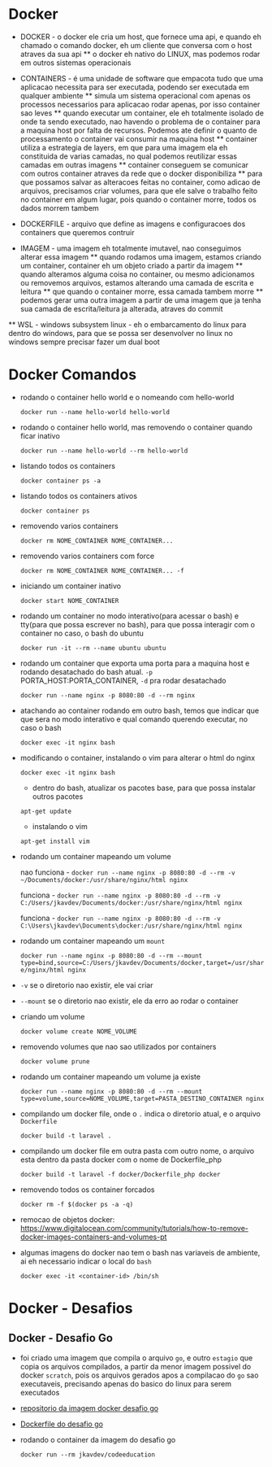 # Docker
* DOCKER - o docker ele cria um host, que fornece uma api, e quando eh chamado o comando docker, eh um cliente que conversa com o host atraves da sua api
** o docker eh nativo do LINUX, mas podemos rodar em outros sistemas operacionais

* CONTAINERS - é uma unidade de software que empacota tudo que uma aplicacao necessita para ser executada, podendo ser executada em qualquer ambiente
** simula um sistema operacional com apenas os processos necessarios para aplicacao rodar apenas, por isso container sao leves
** quando executar um container, ele eh totalmente isolado de onde ta sendo executado, nao havendo o problema de o container para a maquina host por falta de recursos. Podemos ate definir o quanto de processamento o container vai consumir na maquina host
** container utiliza a estrategia de layers, em que para uma imagem ela eh constituida de varias camadas, no qual podemos reutilizar essas camadas em outras imagens
** container conseguem se comunicar com outros container atraves da rede que o docker disponibiliza
** para que possamos salvar as alteracoes feitas no container, como adicao de arquivos, precisamos criar volumes, para que ele salve o trabalho feito no container em algum lugar, pois quando o container morre, todos os dados morrem tambem

* DOCKERFILE - arquivo que define as imagens e configuracoes dos containers que queremos contruir

* IMAGEM - uma imagem eh totalmente imutavel, nao conseguimos alterar essa imagem
** quando rodamos uma imagem, estamos criando um container, container eh um objeto criado a partir da imagem
** quando alteramos alguma coisa no container, ou mesmo adicionamos ou removemos arquivos, estamos alterando uma camada de escrita e leitura
** que quando o container morre, essa camada tambem morre
** podemos gerar uma outra imagem a partir de uma imagem que ja tenha sua camada de escrita/leitura ja alterada, atraves do commit

** WSL - windows subsystem linux - eh o embarcamento do linux para dentro do windows, para que se possa ser desenvolver no linux no windows sempre precisar fazer um dual boot

# Docker Comandos

* rodando o container hello world e o nomeando com hello-world

    `docker run --name hello-world hello-world`

* rodando o container hello world, mas removendo o container quando ficar inativo

    `docker run --name hello-world --rm hello-world`    

* listando todos os containers

    `docker container ps -a`

* listando todos os containers ativos

    `docker container ps`

* removendo varios containers

    `docker rm NOME_CONTAINER NOME_CONTAINER...`

* removendo varios containers com force

    `docker rm NOME_CONTAINER NOME_CONTAINER... -f`

* iniciando um container inativo

    `docker start NOME_CONTAINER`    

* rodando um container no modo interativo(para acessar o bash) e tty(para que possa escrever no bash), para que possa interagir com o container no caso, o bash do ubuntu

    `docker run -it --rm --name ubuntu ubuntu`

* rodando um container que exporta uma porta para a maquina host e rodando desatachado do bash atual. `-p` PORTA_HOST:PORTA_CONTAINER, `-d` pra rodar desatachado

    `docker run --name nginx -p 8080:80 -d --rm nginx`

* atachando ao container rodando em outro bash, temos que indicar que que sera no modo interativo e qual comando querendo executar, no caso o bash

    `docker exec -it nginx bash`    

* modificando o container, instalando o vim para alterar o html do nginx

    `docker exec -it nginx bash`
    
    * dentro do bash, atualizar os pacotes base, para que possa instalar outros pacotes

    `apt-get update`

    * instalando o vim

    `apt-get install vim`

* rodando um container mapeando um volume

    nao funciona - `docker run --name nginx -p 8080:80 -d --rm -v ~/Documents/docker:/usr/share/nginx/html nginx`

    funciona - `docker run --name nginx -p 8080:80 -d --rm -v C:/Users/jkavdev/Documents/docker:/usr/share/nginx/html nginx`

    funciona - `docker run --name nginx -p 8080:80 -d --rm -v C:\Users\jkavdev\Documents\docker:/usr/share/nginx/html nginx`

* rodando um container mapeando um `mount`

    `docker run --name nginx -p 8080:80 -d --rm --mount type=bind,source=C:/Users/jkavdev/Documents/docker,target=/usr/share/nginx/html nginx`    

* `-v` se o diretorio nao existir, ele vai criar
* `--mount` se o diretorio nao existir, ele da erro ao rodar o container

* criando um volume

    `docker volume create NOME_VOLUME`

* removendo volumes que nao sao utilizados por containers

    `docker volume prune`    

* rodando um container mapeando um volume ja existe

    `docker run --name nginx -p 8080:80 -d --rm --mount type=volume,source=NOME_VOLUME,target=PASTA_DESTINO_CONTAINER nginx`    

* compilando um docker file, onde o `.` indica o diretorio atual, e o arquivo `Dockerfile`

    `docker build -t laravel .`

* compilando um docker file em outra pasta com outro nome, o arquivo esta dentro da pasta docker com o nome de Dockerfile_php

    `docker build -t laravel -f docker/Dockerfile_php docker`

* removendo todos os container forcados

    `docker rm -f $(docker ps -a -q)`

* remocao de objetos docker: https://www.digitalocean.com/community/tutorials/how-to-remove-docker-images-containers-and-volumes-pt    

* algumas imagens do docker nao tem o bash nas variaveis de ambiente, ai eh necessario indicar o local do `bash`

    `docker exec -it <container-id> /bin/sh`

# Docker - Desafios
## Docker - Desafio Go
* foi criado uma imagem que compila o arquivo ``go``, e outro ``estagio`` que copia os arquivos compilados, a partir da menor imagem possivel do docker `scratch`, pois os arquivos gerados apos a compilacao do ``go`` sao executaveis, precisando apenas do basico do linux para serem executados

* [repositorio da imagem docker desafio go](https://hub.docker.com/repository/docker/jkavdev/codeeducation)

* [Dockerfile do desafio go](https://github.com/jkavdev/maratona_fullcycle/blob/feature/readme-docker/docker/Dockerfile_desafio_go)

* rodando o container da imagem do desafio go

    `docker run --rm jkavdev/codeeducation`
